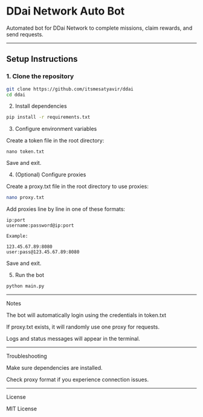 # DDai Network Auto Bot

Automated bot for DDai Network to complete missions, claim rewards, and send requests.

---

## Setup Instructions

### 1. Clone the repository

```bash
git clone https://github.com/itsmesatyavir/ddai
cd ddai
```

2. Install dependencies
```bash
pip install -r requirements.txt
```
3. Configure environment variables

Create a token file in the root directory:
```
nano token.txt
```
Save and exit.

4. (Optional) Configure proxies

Create a proxy.txt file in the root directory to use proxies:
```bash
nano proxy.txt
```
Add proxies line by line in one of these formats:

```
ip:port
username:password@ip:port

Example:

123.45.67.89:8080
user:pass@123.45.67.89:8080
```
Save and exit.

5. Run the bot

```bash
python main.py
```

---

Notes

The bot will automatically login using the credentials in token.txt

If proxy.txt exists, it will randomly use one proxy for requests.

Logs and status messages will appear in the terminal.



---

Troubleshooting


Make sure dependencies are installed.

Check proxy format if you experience connection issues.



---

License

MIT License



